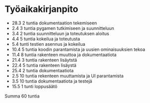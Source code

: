 # Työaikakirjanpito 

* 28.3 2 tuntia dokumentaation tekemiseen
* 2.4 3 tuntia pygamen tutkimiseen ja suunnitteluun
* 3.4 2 tuntia suunnitteluun ja toteutuksen aloitus
* 4.4 5 tuntia kokeilua ja toteutusta
* 5.4 tunti testien asennus ja kokeilua
* 10.4 5 tuntia koodin parantamista ja uusien ominaisuuksien tekoa
* 11.4 8 tuntia rakenteen muuttoa ja dokumentaatiota
* 21.4 3 tuntia rakenteen lisäytstä
* 22.4 5 tuntia rakenteen lisäystä
* 25.4 2 tuntia dokumentaatiota
* 2.5 10 tuntia rekenteen muuttamista ja UI parantamista
* 3.5 10 tuntia dokumentaatiota ja testejä
* 15.5 1 tunti loppusäätö 
 
 Summa 60 tuntia
